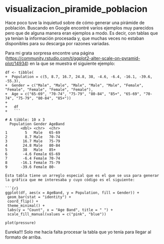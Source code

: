 # visualizacion_piramide_poblacion
Hace poco tuve la inquietud sobre de cómo generar una pirámide de población. Buscando en Google encontré varios ejemplos muy parecidos pero que de alguna manera eran ejemplos a modo. Es decir, con tablas que ya tenían la información procesada y, que muchas veces no estaban disponibles para su descarga por razones variadas.

Para mi grata sorpresa encontre una página (https://community.rstudio.com/t/ggplot2-alter-scale-on-pyramid-plot/14934) en la que se muestra el siguiente ejemplo:
 ```{r}
df <- tibble(
+  Population = c(5, 8.7, 16.7, 24.8, 38, -4.6, -6.4, -16.1, -39.6, -55.3),
+  Gender = c("Male", "Male", "Male", "Male", "Male", "Female", "Female", "Female", "Female", "Female"),
+  Age = c("65-69", "70-74", "75-79", "80-84", "85+", "65-69", "70-74", "75-79", "80-84", "85+"))
+   
+   df
+   ```

# A tibble: 10 x 3
   Population Gender AgeBand
        <dbl> <chr>  <chr>  
 1        5   Male   65-69  
 2        8.7 Male   70-74  
 3       16.7 Male   75-79  
 4       24.8 Male   80-84  
 5       38   Male   85+    
 6       -4.6 Female 65-69  
 7       -6.4 Female 70-74  
 8      -16.1 Female 75-79  
 9      -39.6 Female 80-

 Esta tabla tiene un arreglo especial que es el que se usa para generar la gráfica que me interesaba y cuyo código es el siguiente:
 
 ```{r}
 ggplot(df, aes(x = AgeBand, y = Population, fill = Gender)) +
  geom_bar(stat = "identity") +
  coord_flip() +
  theme_minimal() +
  labs(y = "Count", x = "Age Band", title = " ") +
  scale_fill_manual(values = c("pink", "blue"))
  ```
  
  ```{r pressure, echo=FALSE}
plot(pressure)
```


Eureka!!! Solo me hacía falta procesar la tabla que yo tenía para llegar al formato de arriba.
